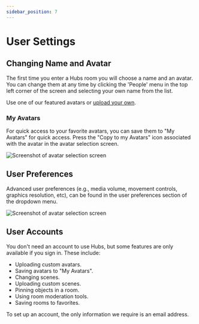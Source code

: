```yaml
---
sidebar_position: 7
---
```


# User Settings

## Changing Name and Avatar

The first time you enter a Hubs room you will choose a name and an avatar. You can change them at any time by clicking the 'People' menu in the top left corner of the screen and selecting your own name from the list.

Use one of our featured avatars or [upload your own](intro-avatars.html).

### My Avatars

For quick access to your favorite avatars, you can save them to "My Avatars" for quick access. Press the "Copy to my Avatars" icon associated with the avatar in the avatar selection screen.

![Screenshot of avatar selection screen](/img/hubs-save-avatar.jpeg)

## User Preferences

Advanced user preferences (e.g., media volume, movement controls, graphics resolution, etc), can be found in the user preferences section of the dropdown menu.

![Screenshot of avatar selection screen](/img/hubs-preference-menu.png)

## User Accounts

You don't need an account to use Hubs, but some features are only available if you sign in. These include:

- Uploading custom avatars.
- Saving avatars to "My Avatars".
- Changing scenes.
- Uploading custom scenes.
- Pinning objects in a room.
- Using room moderation tools.
- Saving rooms to favorites.

To set up an account, the only information we require is an email address.
